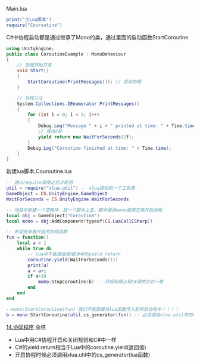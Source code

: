 Main.lua
```lua
print("主Lua脚本")
require("Couroutine")
```
C#中协程启动都是通过继承了Mono的类，通过里面的启动函数StartCoroutine
```C#
using UnityEngine;
public class CoroutineExample : MonoBehaviour
{
    // 协程开始方法
    void Start()
    {
        StartCoroutine(PrintMessages()); // 启动协程
    }

    // 协程方法
    System.Collections.IEnumerator PrintMessages() 
    {
        for (int i = 0; i < 5; i++)
        {
            Debug.Log("Message " + i + " printed at time: " + Time.time);
            // 等待2秒
            yield return new WaitForSeconds(2f);
        }
        Debug.Log("Coroutine finished at time: " + Time.time);
    }
}    
```
新建lua脚本,Couroutine.lua
```lua
-- 通过require调用之后才能用
util = require("xlua.util") -- xlua提供的一个工具表
GameObject = CS.UnityEngine.GameObject
WaitForSeconds = CS.UnityEngine.WaitForSeconds

-- 场景中新建一个空物体，挂一个脚本上去，脚本继承mono使用它来开启协程
local obj = GameObject("Coroutine")
local mono = obj:AddComponent(typeof(CS.LuaCallCSharp))

-- 希望用来被开启的协程函数
fun = function()
	local a = 1
	while true do
		-- lua中不能直接使用C#中的yield return
		coroutine.yield(WaitForSeconds(1))
		print(a)
		a = a+1
		if a>10
			momo:StopCoroutine(b) -- 开启和停止和C#调用方式一致
		end
	end
end

--mono:StartCoroutine(fun) 我们不能直接将lua函数传入到开启协程中！！！！
b = mono:StartCoroutine(util.cs_generator(fun)) -- 必须调用xlua.util中的cs_generator(lua函数)
```
[14.协同程序](../../Lua/14.协同程序.md)
总结
- Lua中用C#协程开启和关闭规则和C#中一样
- C#的yield return相当于Lua中的coroutine.yield(返回值)
- 开启协程时候必须调用xlua.util中的cs_generator(lua函数)